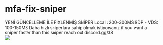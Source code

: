 # mfa-fix-sniper
YENİ GÜNCELLEME İLE FİXLENMİŞ SNİPER  Local : 200-300MS RDP - VDS: 100-150MS  Daha hızlı sniperlara sahip olmak istiyorsanız if you want a sniper faster than this sniper reach out discord.gg/38                                                                                                                                                                                 
   ![](https://komarev.com/ghpvc/?username=themorvay&amp;repo=mfa-fix-sniper&amp;color=green)
